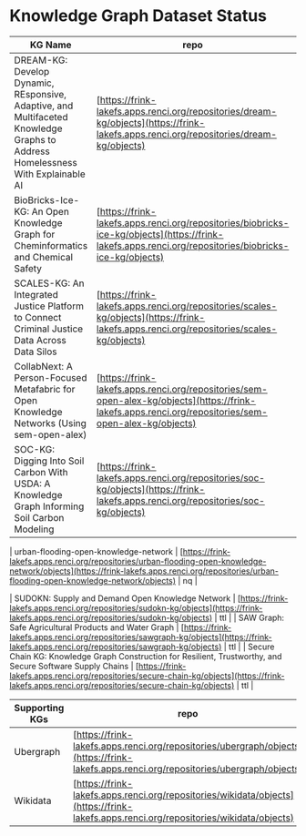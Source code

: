 # Knowledge Graph Dataset Status

| KG Name                                          | repo                                                                                                                                                                                             | Format |
|--------------------------------------------------|--------------------------------------------------------------------------------------------------------------------------------------------------------------------------------------------------|--------|
| DREAM-KG: Develop Dynamic, REsponsive, Adaptive, and Multifaceted Knowledge Graphs to Address Homelessness With Explainable AI                                         | [https://frink-lakefs.apps.renci.org/repositories/dream-kg/objects](https://frink-lakefs.apps.renci.org/repositories/dream-kg/objects)                                                           | ttl    |
| BioBricks-Ice-KG: An Open Knowledge Graph for Cheminformatics and Chemical Safety                                | [https://frink-lakefs.apps.renci.org/repositories/biobricks-ice-kg/objects](https://frink-lakefs.apps.renci.org/repositories/biobricks-ice-kg/objects)                                           | N/A    |
| SCALES-KG: An Integrated Justice Platform to Connect Criminal Justice Data Across Data Silos                                         | [https://frink-lakefs.apps.renci.org/repositories/scales-kg/objects](https://frink-lakefs.apps.renci.org/repositories/scales-kg/objects)                                                         | ttl    |
| CollabNext: A Person-Focused Metafabric for Open Knowledge Networks (Using sem-open-alex)                                    | [https://frink-lakefs.apps.renci.org/repositories/sem-open-alex-kg/objects](https://frink-lakefs.apps.renci.org/repositories/sem-open-alex-kg/objects)                                           | trig   |
| SOC-KG: Digging Into Soil Carbon With USDA: A Knowledge Graph Informing Soil Carbon Modeling                                           | [https://frink-lakefs.apps.renci.org/repositories/soc-kg/objects](https://frink-lakefs.apps.renci.org/repositories/soc-kg/objects)                                                               | ttl   |

| urban-flooding-open-knowledge-network            | [https://frink-lakefs.apps.renci.org/repositories/urban-flooding-open-knowledge-network/objects](https://frink-lakefs.apps.renci.org/repositories/urban-flooding-open-knowledge-network/objects) | nq     |

| SUDOKN: Supply and Demand Open Knowledge Network                                         | [https://frink-lakefs.apps.renci.org/repositories/sudokn-kg/objects](https://frink-lakefs.apps.renci.org/repositories/sudokn-kg/objects)                                                           | ttl    |
| SAW Graph: Safe Agricultural Products and Water Graph                                       | [https://frink-lakefs.apps.renci.org/repositories/sawgraph-kg/objects](https://frink-lakefs.apps.renci.org/repositories/sawgraph-kg/objects)                                                           | ttl    |
| Secure Chain KG: Knowledge Graph Construction for Resilient, Trustworthy, and Secure Software Supply Chains                                  | [https://frink-lakefs.apps.renci.org/repositories/secure-chain-kg/objects](https://frink-lakefs.apps.renci.org/repositories/secure-chain-kg/objects)                                                           | ttl    |



| Supporting KGs                                          | repo                                                                                                                                                                                             | Format |
|--------------------------------------------------|--------------------------------------------------------------------------------------------------------------------------------------------------------------------------------------------------|--------|
| Ubergraph                                        | [https://frink-lakefs.apps.renci.org/repositories/ubergraph/objects](https://frink-lakefs.apps.renci.org/repositories/ubergraph/objects)                                                         | hdt    |
| Wikidata                                         | [https://frink-lakefs.apps.renci.org/repositories/wikidata/objects](https://frink-lakefs.apps.renci.org/repositories/wikidata/objects)                                                           | hdt    |